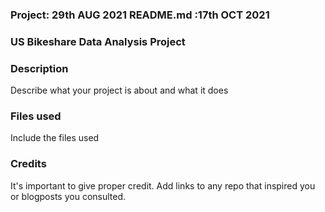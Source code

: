 ### Project: 29th AUG 2021 README.md :17th OCT 2021

### **US Bikeshare Data Analysis Project**





### Description
Describe what your project is about and what it does

### Files used
Include the files used

### Credits
It's important to give proper credit. Add links to any repo that inspired you or blogposts you consulted.
